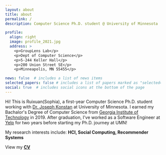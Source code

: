 ```yaml
---
layout: about
title: about
permalink: /
description: Computer Science Ph.D. student @ University of Minnesota

profile:
  align: right
  image: profile_2021.jpg
  address: >
    <p>GroupLens Lab</p>
    <p>Dept of Computer Science</p>
    <p>5-244 Keller Hall</p>
    <p>200 Union Street SE</p>
    <p>Minneapolis, MN 55455</p>

news: false  # includes a list of news items
selected_papers: false # includes a list of papers marked as "selected={true}"
social: true  # includes social icons at the bottom of the page
---
```


<!-- Write your biography here. Tell the world about yourself. Link to your favorite [subreddit](http://reddit.com){:target="\_blank"}. You can put a picture in, too. The code is already in, just name your picture `prof_pic.jpg` and put it in the `img/` folder. -->

<!-- Put your address / P.O. box / other info right below your picture. You can also disable any these elements by editing `profile` property of the YAML header of your `_pages/about.md`. Edit `_bibliography/papers.bib` and Jekyll will render your [publications page](/al-folio/publications/) automatically.

Link to your social media connections, too. This theme is set up to use [Font Awesome icons](http://fortawesome.github.io/Font-Awesome/){:target="\_blank"} and [Academicons](https://jpswalsh.github.io/academicons/){:target="\_blank"}, like the ones below. Add your Facebook, Twitter, LinkedIn, Google Scholar, or just disable all of them. -->

Hi! This is Ruixuan(Sophia), a first-year Computer Science Ph.D. student working with [Dr. Joseph Konstan](http://konstan.umn.edu/) at University of Minnesota. I earned my Bachalor's Degree of Computer Science from [Georgia Institute of Technology](https://www.gatech.edu/) in 2019. After graduation, I've worked as a Software Engineer at [Yelp](https://www.yelp.com/) for two years before starting my Ph.D. journey at UMN!

My research interests include: <strong>HCI, Social Computing, Recommender Systems</strong>

View my <strong>[CV](https://drive.google.com/file/d/1Glgx_QLBAbkvhkjl21ivjPj3oxYCP0XW/view?usp=sharing)</strong>
